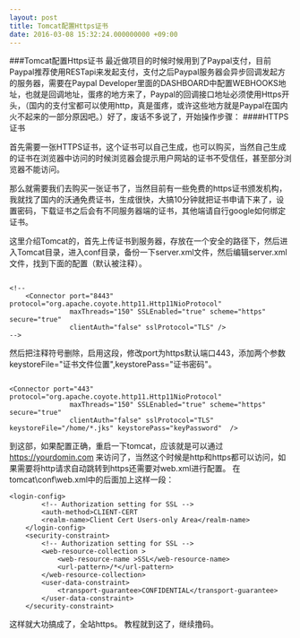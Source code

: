 ```yaml
---
layout: post
title: Tomcat配置Https证书
date: 2016-03-08 15:32:24.000000000 +09:00
---
```

###Tomcat配置Https证书
最近做项目的时候时候用到了Paypal支付，目前Paypal推荐使用RESTapi来发起支付，支付之后Paypal服务器会异步回调发起方的服务器，需要在Paypal Developer里面的DASHBOARD中配置WEBHOOKS地址，也就是回调地址，蛋疼的地方来了，Paypal的回调接口地址必须使用Https开头，（国内的支付宝都可以使用http，真是蛋疼，或许这些地方就是Paypal在国内火不起来的一部分原因吧。）好了，废话不多说了，开始操作步骤：
####HTTPS证书

首先需要一张HTTPS证书，这个证书可以自己生成，也可以购买，当然自己生成的证书在浏览器中访问的时候浏览器会提示用户网站的证书不受信任，甚至部分浏览器不能访问。

那么就需要我们去购买一张证书了，当然目前有一些免费的https证书颁发机构，我就找了国内的沃通免费证书，生成很快，大搞10分钟就把证书申请下来了，设置密码，下载证书之后会有不同服务器端的证书，其他端请自行google如何绑定证书。

这里介绍Tomcat的，首先上传证书到服务器，存放在一个安全的路径下，然后进入Tomcat目录，进入conf目录，备份一下server.xml文件，然后编辑server.xml文件，找到下面的配置（默认被注释）。
<pre><code>
&lt;!--
    &lt;Connector port="8443" protocol="org.apache.coyote.http11.Http11NioProtocol"
               maxThreads="150" SSLEnabled="true" scheme="https" secure="true"
               clientAuth="false" sslProtocol="TLS" />
--></code>
</pre>
然后把注释符号删除，启用这段，修改port为https默认端口443，添加两个参数keystoreFile="证书文件位置",keystorePass="证书密码"。
<pre>
<code>
&lt;Connector port="443" protocol="org.apache.coyote.http11.Http11NioProtocol"
               maxThreads="150" SSLEnabled="true" scheme="https" secure="true"
               clientAuth="false" sslProtocol="TLS" keystoreFile="/home/*.jks" keystorePass="keyPassword"  /></code>
</pre>
到这部，如果配置正确，重启一下tomcat，应该就是可以通过
https://yourdomin.com
来访问了，当然这个时候是http和https都可以访问，如果需要将http请求自动跳转到https还需要对web.xml进行配置。
在tomcat\conf\web.xml中的</welcome-file-list>后面加上这样一段：
<pre>
<code>&lt;login-config>  
	    &lt;!-- Authorization setting for SSL -->  
	    &lt;auth-method>CLIENT-CERT</auth-method>  
	    &lt;realm-name>Client Cert Users-only Area&lt;/realm-name>  
	&lt;/login-config>  
	&lt;security-constraint>  
	    &lt;!-- Authorization setting for SSL -->  
	    &lt;web-resource-collection >  
	        &lt;web-resource-name >SSL&lt;/web-resource-name>  
	        &lt;url-pattern>/*&lt;/url-pattern>  
	    &lt;/web-resource-collection>  
	    &lt;user-data-constraint>  
	        &lt;transport-guarantee>CONFIDENTIAL&lt;/transport-guarantee>  
	    &lt;/user-data-constraint>  
	&lt;/security-constraint>  
</code></pre>
这样就大功搞成了，全站https。
教程就到这了，继续撸码。